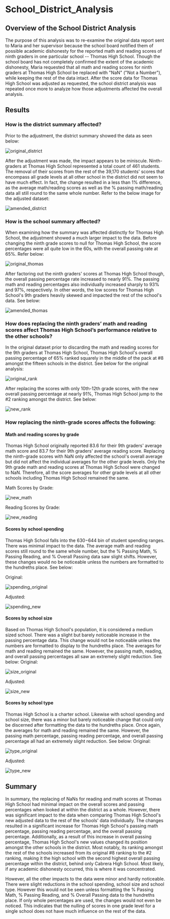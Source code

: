 # School_District_Analysis

## Overview of the School District Analysis
The purpose of this analysis was to re-examine the original data report sent to Maria and her supervisor because the school board notified them of possible academic dishonesty for the reported math and reading scores of ninth graders in one particular school -- Thomas High School. Though the school board has not completely confirmed the extent of the academic dishonesty, Maria requested that all math and reading scores for ninth graders at Thomas High School be replaced with "NaN" ("Not a Number"), while keeping the rest of the data intact. After the score data for Thomas High School was adjusted as requested, the school district analysis was repeated once more to analyze how those adjustments affected the overall analysis. 

## Results

### How is the district summary affected?
Prior to the adjustment, the district summary showed the data as seen below:

![original_district](Resources/original_district.png)

After the adjustment was made, the impact appears to be miniscule. Ninth-graders at Thomas High School represented a total count of 461 students. The removal of their scores from the rest of the 39,170 students' scores that encompass all grade levels at all other school in the district did not seem to have much effect. In fact, the change resulted in a less than 1% difference, as the average math/reading scores as well as the % passing math/reading data all still round to the same whole number. Refer to the below image for the adjusted dataset:

![amended_district](Resources/amended_district.png)

### How is the school summary affected?
When examining how the summary was affected distinctly for Thomas High School, the adjustment showed a much larger impact to the data. Before changing the ninth grade scores to null for Thomas High School, the score percentages were all quite low in the 60s, with the overall passing rate at 65%. Refer below:

![original_thomas](Resources/original_thomas.png)

After factoring out the ninth graders' scores at Thomas High School though, the overall passing percentage rate increased to nearly 91%. The passing math and reading percentages also individually increased sharply to 93% and 97%, respectively. In other words, the low scores for Thomas High School's 9th graders heavily skewed and impacted the rest of the school's data. See below:

![amended_thomas](Resources/amended_thomas.png)

### How does replacing the ninth graders’ math and reading scores affect Thomas High School’s performance relative to the other schools?
In the original dataset prior to discarding the math and reading scores for the 9th graders at Thomas High School, Thomas High School's overall passing percentage of 65% ranked squarely in the middle of the pack at #8 amongst the fifteen schools in the district. See below for the original analysis:

![original_rank](Resources/original_rank.png)

After replacing the scores with only 10th-12th grade scores, with the new overall passing percentage at nearly 91%, Thomas High School jump to the #2 ranking amongst the district. See below:

![new_rank](Resources/new_rank.png)

### How replacing the ninth-grade scores affects the following:
#### Math and reading scores by grade
Thomas High School originally reported 83.6 for their 9th graders' average math score and 83.7 for their 9th graders' average reading score. Replacing the ninth-grade scores with NaN only affected the school's overall average but did not affect the individual averages for the other grade levels. Only the 9th grade math and reading scores at Thomas High School were changed to NaN. Therefore, all the score averages for other grade levels at all other schools including Thomas High School remained the same.

Math Scores by Grade:

![new_math](Resources/new_math.png)

Reading Scores by Grade:

![new_reading](Resources/new_reading.png)

#### Scores by school spending
Thomas High School falls into the $630-$644 bin of student spending ranges. There was minimal impact to the data. The average math and reading scores still round to the same whole number, but the % Passing Math, % Passing Reading, and % Overall Passing data saw slight shifts. However, these changes would no be noticeable unless the numbers are formatted to the hundreths place. See below:

Original:

![spending_original](Resources/original_spending.png)

Adjusted:

![spending_new](Resources/new_spending.png)

#### Scores by school size
Based on Thomas High School's population, it is considered a medium sized school. There was a slight but barely noticeable increase in the passing percentage data. This change would not be noticeable unless the numbers are formatted to display to the hundreths place. The averages for math and reading remained the same. However, the passing math, reading, and overall passing percentages all saw an extremely slight reduction. See below:
Original:

![size_original](Resources/original_size.png)

Adjusted:

![size_new](Resources/new_size.png)

#### Scores by school type
Thomas High School is a charter school. Likewise with school spending and school size, there was a minor but barely noticeable change that could only be discerned after formatting the data to the hundreths place. Once again, the averages for math and reading remained the same. However, the passing math percentage, passing reading percentage, and overall passing percentage all had an extremely slight reduction. See below:
Original:

![type_original](Resources/original_type.png)

Adjusted:

![type_new](Resources/new_type.png)

## Summary
In summary, the replacing of NaNs for reading and math scores at Thomas High School had minimal impact on the overall scores and passing percentages when looked at within the district as a whole. However, there was significant impact to the data when comparing Thomas High School's new adjusted data to the rest of the schools' data individually. The changes resulted in a significant increase for Thomas High School's passing math percentage, passing reading percentage, and the overall passing percentage. Additionally, as a result of this increase in overall passing percentage, Thomas High School's new values changed its position amongst the other schools in the district. Most notably, its ranking amongst the rest of the schools increased from its original #8 ranking to the #2 ranking, making it the high school with the second highest overall passing percentage within the district, behind only Cabrera High School. Most likely, if any academic dishonesty occurred, this is where it was concentrated.

However, all the other impacts to the data were minor and hardly noticeable. There were slight reductions in the school spending, school size and school type. However this would not be seen unless formatting the % Passing Math, % Passing Reading, and % Overall Passing data to the hundreths place. If only whole percentages are used, the changes would not even be noticed. This indicates that the nulling of scores in one grade level for a single school does not have much influence on the rest of the data.
